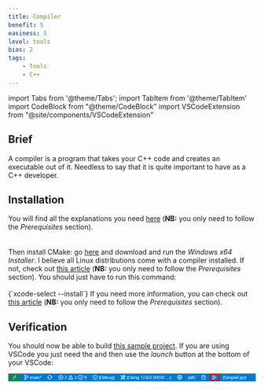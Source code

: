 ```yaml
---
title: Compiler
benefit: 5
easiness: 5
level: tools
bias: 2
tags:
    - Tools
    - C++
---
```

import Tabs from '@theme/Tabs';
import TabItem from '@theme/TabItem'
import CodeBlock from "@theme/CodeBlock"
import VSCodeExtension from "@site/components/VSCodeExtension"

## Brief

A compiler is a program that takes your C++ code and creates an executable out of it. Needless to say that it is quite important to have as a C++ developer.

## Installation

<Tabs>
  <TabItem value="windows" label="Windows">
You will find all the explanations you need <a href = "https://code.visualstudio.com/docs/cpp/config-msvc">here</a> (<b>NB:</b> you only need to follow the <i>Prerequisites</i> section).<br/>
<br/><br/>
Then install CMake: go <a href="https://cmake.org/download/">here</a> and download and run the <i>Windows x64 Installer</i>.
  </TabItem>
  <TabItem value="linux" label="Linux">
I believe all Linux distributions come with a compiler installed. If not, check out <a href="https://code.visualstudio.com/docs/cpp/config-linux">this article</a> (<b>NB:</b> you only need to follow the <i>Prerequisites</i> section).
  </TabItem>
  <TabItem value="mac" label="Mac">
You should just have to run this command:<br/><br/>
<CodeBlock language="cpp">{`xcode-select --install`}</CodeBlock>
If you need more information, you can check out <a href="https://code.visualstudio.com/docs/cpp/config-clang-mac">this article</a> (<b>NB:</b> you only need to follow the <i>Prerequisites</i> section).
  </TabItem>
</Tabs>

## Verification

You should now be able to build [this sample project](https://github.com/JulesFouchy/Simple-Cpp-Setup). If you are using VSCode you just need the <VSCodeExtension id="ms-vscode.cpptools-extension-pack"/> and then use the *launch* button at the bottom of your VSCode:

![](./img/cmake-run-project.png)